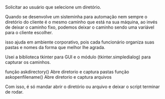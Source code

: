 Solicitar ao usuário que selecione um diretório.

Quando se desenvolve um sisteminha para automação nem sempre o diretório do cliente é o mesmo caminho que está na sua máquina, ao invés de deixar o caminho fixo, podemos deixar o caminho sendo uma variável para o cliente escolher.

isso ajuda em ambiente corporativo, pois cada funcionário organiza suas pastas e nomes da forma que melhor lhe agrada.

Usei a biblioteca tkinter para GUI e o módulo (tkinter.simpledialog) para capturar os caminhos. 

função askdirectory() Abre diretorio e captura pastas
função askopenfilename() Abre diretorio e captura arquivos

Com isso, é só mandar abrir o diretório ou arquivo e deixar o script terminar de rodar.


